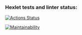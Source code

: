 ### Hexlet tests and linter status:
[![Actions Status](https://github.com/Alina-Zhdanova/java-project-61/actions/workflows/hexlet-check.yml/badge.svg)](https://github.com/Alina-Zhdanova/java-project-61/actions)

[![Maintainability](https://api.codeclimate.com/v1/badges/226ea1e275fc09d192d4/maintainability)](https://codeclimate.com/github/Alina-Zhdanova/java-project-61/maintainability)
